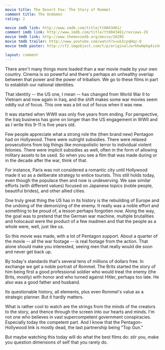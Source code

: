 ```yaml
---
movie title: The Desert Fox: The Story of Rommel
comment title: The Undemon
rating: 2

movie imdb link: http://www.imdb.com/title/tt0043461/
comment imdb link: http://www.imdb.com/title/tt0043461/reviews-29
movie tmdb link: http://www.themoviedb.org/movie/26205
movie tmdb trailer: http://www.youtube.com/watch?v=ukIcpqHqz-Q
movie tmdb poster: http://cf2.imgobject.com/t/p/original/wrkhwHpkg4isVe72gSSQ4G1kfXb.jpg

layout: comment
---
```


There aren't many things more loaded than a war movie made by your own country. Cinema is so powerful and there's perhaps an unhealthy overlap between that power and the power of tribalism. We go to these films in part to establish our national identities.

That identity -- the US one, I mean -- has changed from World War II to Vietnam and now again in Iraq, and the shift makes some war movies seem oddly out of focus. This one was a bit out of focus when it was new.

It was started when WWII was only five years from ending. For perspective, the Iraq business has gone on longer than the US engagement in WWII and as I write this 9-11 is five years old. 

Few people appreciate what a strong role the (then brand new) Pentagon had on Hollywood. There were outright subsidies. There were relaxed prosecutions from big things like monopolistic terror to individual violent felonies. There were implicit subsidies as well, often in the form of allowing military assets to be used. So when you see a film that was made during or in the decade after the war, think of that.

For instance, Paris was not considered a romantic city until Hollywood made it so as a deliberate strategy to entice tourists. This still holds today, even though the populace then and now is undeserving. We saw similar efforts (with different values) focused on Japanese topics (noble people, beautiful brides), and other allied cities.

One truly great thing the US has in its history is the rebuilding of Europe and the undoing of the demonizing of the enemy. It really was a noble effort and something to be proud of, a lesson perhaps forgotten now. Along the way, the goal was to pretend that the German war machine, multiple brutalities and holocaust were the product of a few madmen and that the people as a whole were, well, just like us.

So this movie was made, with a lot of Pentagon support. About a quarter of the movie -- all the war footage -- is real footage from the action. That alone should make you interested, seeing men that really would die soon and never get back up.

By today's standards that's several tens of millions of dollars free. In exchange we get a noble portrait of Rommel. The Brits started the story of him being first a good professional soldier who would treat the enemy (the Brits, mostly) with honor and who turned against Hitler, perhaps too late. He also was a good father and husband.

Its questionable history, all elements, plus even Rommel's value as a strategic planner. But it hardly matters. 

What is rather cool to watch are the strings from the minds of the creators to the story, and thence through the screen into our hearts and minds. I'm not one who believes in vast supercompetent government conspiracies. Especially today the competent part. And I know that the Pentagon-Hollywood link is mostly dead, the last partnership being "Top Gun."

But maybe watching this today will do what the best films do: stir you, make you question dimensions of self that you rarely do.